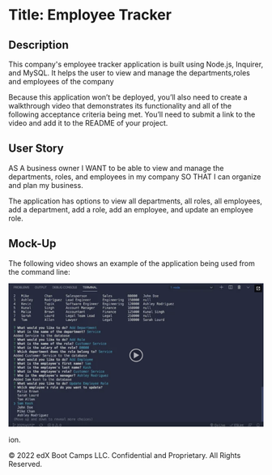 # Title: Employee Tracker

## Description

This company's employee tracker application is built using Node.js, Inquirer, and MySQL.
It helps the user to view and manage the departments,roles and employees of the company

Because this application won’t be deployed, you’ll also need to create a walkthrough video that demonstrates its functionality and all of the following acceptance criteria being met. You’ll need to submit a link to the video and add it to the README of your project.

## User Story

AS A business owner
I WANT to be able to view and manage the departments, roles, and employees in my company
SO THAT I can organize and plan my business.

The application has options to view all departments, all roles, all employees, add a department, add a role, add an employee, and update an employee role.


## Mock-Up

The following video shows an example of the application being used from the command line:

[![A video thumbnail shows the command-line employee management application with a play button overlaying the view.](./Assets/12-sql-homework-video-thumbnail.png)](https://2u-20.wistia.com/medias/2lnle7xnpk)

ion.



© 2022 edX Boot Camps LLC. Confidential and Proprietary. All Rights Reserved.
